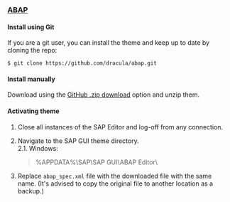 ### [ABAP](https://developers.sap.com/topics/abap-platform.html)

#### Install using Git

If you are a git user, you can install the theme and keep up to date by cloning the repo:

    $ git clone https://github.com/dracula/abap.git

#### Install manually

Download using the [GitHub .zip download](https://github.com/dracula/abap/archive/master.zip) option and unzip them.

#### Activating theme

1. Close all instances of the SAP Editor and log-off from any connection.
2. Navigate to the SAP GUI theme directory.  
2.1. Windows:  

	> %APPDATA%\SAP\SAP GUI\ABAP Editor\

3. Replace `abap_spec.xml` file with the downloaded file with the same name.
(It's advised to copy the original file to another location as a backup.)